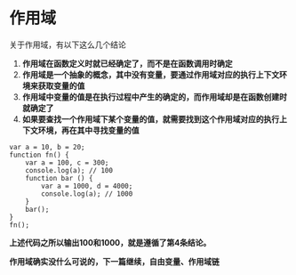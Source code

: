 # 作用域
关于作用域，有以下这么几个结论

1. **作用域在函数定义时就已经确定了，而不是在函数调用时确定**
2. **作用域是一个抽象的概念，其中没有变量，要通过作用域对应的执行上下文环境来获取变量的值**
3. **作用域中变量的值是在执行过程中产生的确定的，而作用域却是在函数创建时就确定了**
4. **如果要查找一个作用域下某个变量的值，就需要找到这个作用域对应的执行上下文环境，再在其中寻找变量的值**

```
var a = 10, b = 20;
function fn() {
    var a = 100, c = 300;
    console.log(a); // 100
    function bar () {
        var a = 1000, d = 4000;
        console.log(a); // 1000
    }
    bar();
}
fn();
```

**上述代码之所以输出100和1000，就是遵循了第4条结论。**

**作用域确实没什么可说的，下一篇继续，自由变量、作用域链**


